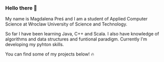 ### Hello there 👋

My name is Magdalena Preś and I am a student of Applied Computer Science at Wroclaw University of Science and Technology. 

So far I have been learning Java, C++ and Scala. I also have knowledge of algorithms and data structures and funtional paradigm. Currently I'm developing my pyhton skills.

You can find some of my projects below! 🔥
